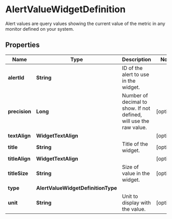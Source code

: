 

# AlertValueWidgetDefinition

Alert values are query values showing the current value of the metric in any monitor defined on your system.
## Properties

Name | Type | Description | Notes
------------ | ------------- | ------------- | -------------
**alertId** | **String** | ID of the alert to use in the widget. | 
**precision** | **Long** | Number of decimal to show. If not defined, will use the raw value. |  [optional]
**textAlign** | **WidgetTextAlign** |  |  [optional]
**title** | **String** | Title of the widget. |  [optional]
**titleAlign** | **WidgetTextAlign** |  |  [optional]
**titleSize** | **String** | Size of value in the widget. |  [optional]
**type** | **AlertValueWidgetDefinitionType** |  | 
**unit** | **String** | Unit to display with the value. |  [optional]



